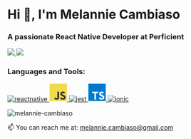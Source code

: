 <h1 align="left">Hi 👋, I'm Melannie Cambiaso</h1>
<h3 align="left">A passionate React Native Developer at Perficient</h3>

<a href="https://www.linkedin.com/in/melannie-nunez-cambiaso/">
  <img
    src="https://img.shields.io/badge/linkedin-%230077B5.svg?&style=for-the-badge&logo=linkedin&logoColor=white"
  />
</a>
<a href="https://twitter.com/hachi1612">
  <img
    src="https://img.shields.io/badge/Twitter-1DA1F2?style=for-the-badge&logo=twitter&logoColor=white"
  />
</a>

<h3 align="left">Languages and Tools:</h3>
<p align="left">
  <a href="https://reactnative.dev/" target="_blank" rel="noreferrer">
    <img
      src="https://reactnative.dev/img/header_logo.svg"
      alt="reactnative"
      width="40"
      height="40"
    />
  </a>
  <a
    href="https://developer.mozilla.org/en-US/docs/Web/JavaScript"
    target="_blank"
    rel="noreferrer"
  >
    <img
      src="https://raw.githubusercontent.com/devicons/devicon/master/icons/javascript/javascript-original.svg"
      alt="javascript"
      width="40"
      height="40"
    />
  </a>
  <a href="https://jestjs.io" target="_blank" rel="noreferrer">
    <img
      src="https://www.vectorlogo.zone/logos/jestjsio/jestjsio-icon.svg"
      alt="jest"
      width="40"
      height="40"
    />
  </a>
  <a href="https://www.typescriptlang.org/" target="_blank" rel="noreferrer">
    <img
      src="https://raw.githubusercontent.com/devicons/devicon/master/icons/typescript/typescript-original.svg"
      alt="typescript"
      width="40"
      height="40"
    />
  </a>
  <a href="https://ionicframework.com" target="_blank" rel="noreferrer">
    <img
      src="https://upload.wikimedia.org/wikipedia/commons/d/d1/Ionic_Logo.svg"
      alt="ionic"
      width="40"
      height="40"
    />
  </a>
</p>

<p>
  <img
    align="center"
    src="https://github-readme-stats.vercel.app/api/top-langs?username=melannie-cambiaso&show_icons=true&locale=en&layout=compact"
    alt="melannie-cambiaso"
  />
</p>

📫 You can reach me at: melannie.cambiaso@gmail.com
